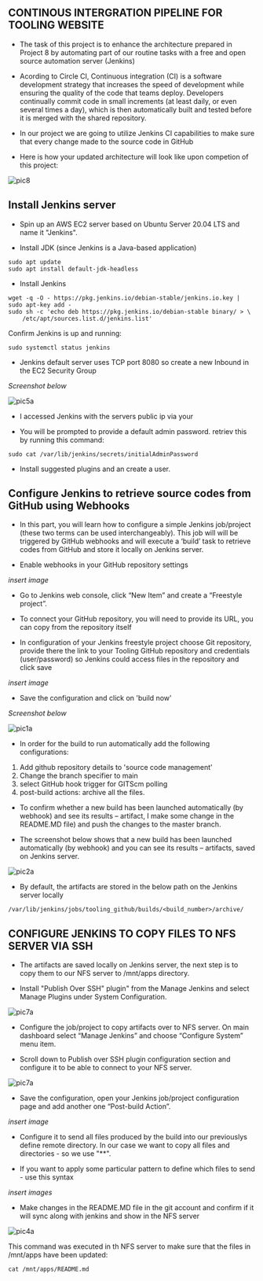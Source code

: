 ## __CONTINOUS INTERGRATION PIPELINE FOR TOOLING WEBSITE__

- The task of this project is to enhance the architecture prepared in Project 8 by automating part of our routine tasks with a free and open source automation server (Jenkins)
- Acording to Circle CI, Continuous integration (CI) is a software development strategy that increases the speed of development while ensuring the quality of the code that teams deploy. Developers continually commit code in small increments (at least daily, or even several times a day), which is then automatically built and tested before it is merged with the shared repository.

- In our project we are going to utilize Jenkins CI capabilities to make sure that every change made to the source code in GitHub

- Here is how your updated architecture will look like upon competion of this project:

![pic8](./images/pic8.png)

## Install Jenkins server

- Spin up an AWS EC2 server based on Ubuntu Server 20.04 LTS and name it "Jenkins". 

- Install JDK (since Jenkins is a Java-based application)

```
sudo apt update
sudo apt install default-jdk-headless
```

- Install Jenkins 

```
wget -q -O - https://pkg.jenkins.io/debian-stable/jenkins.io.key | sudo apt-key add -
sudo sh -c 'echo deb https://pkg.jenkins.io/debian-stable binary/ > \
    /etc/apt/sources.list.d/jenkins.list'
```

Confirm Jenkins is up and running:

```
sudo systemctl status jenkins
```

- Jenkins default server uses TCP port 8080 so create a new Inbound in the EC2 Security Group

*Screenshot below*

![pic5a](./images/pic5a.png)

- I accessed Jenkins with the servers public ip via your

- You will be prompted to provide a default admin password. retriev this by running this command:

```
sudo cat /var/lib/jenkins/secrets/initialAdminPassword
```

- Install suggested plugins and an create a user.

## Configure Jenkins to retrieve source codes from GitHub using Webhooks

- In this part, you will learn how to configure a simple Jenkins job/project (these two terms can be used interchangeably). This job will will be triggered by GitHub webhooks and will execute a ‘build’ task to retrieve codes from GitHub and store it locally on Jenkins server.

- Enable webhooks in your GitHub repository settings

*insert image*

- Go to Jenkins web console, click “New Item” and create a “Freestyle project”.

- To connect your GitHub repository, you will need to provide its URL, you can copy from the repository itself

- In configuration of your Jenkins freestyle project choose Git repository, provide there the link to your Tooling GitHub repository and credentials (user/password) so Jenkins could access files in the repository and click save

*insert image*

- Save the configuration and click on 'build now'

*Screenshot below*

![pic1a](./images/pic1a.png)


- In order for the build to run automatically add the following configurations:

 1. Add github repository details to 'source code management'
 1. Change the branch specifier to main
 1. select GitHub hook trigger for GITScm polling  
 1. post-build actions: archive all the files.

- To confirm whether a new build has been launched automatically (by webhook) and see its results – artifact, I make some change in the  README.MD file) and push the changes to the master branch. 

- The screenshot below shows that a new build has been launched automatically (by webhook) and you can see its results – artifacts, saved on Jenkins server.

![pic2a](./images/pic2a.png)

- By default, the artifacts are stored in the below path on the Jenkins server locally 

```
/var/lib/jenkins/jobs/tooling_github/builds/<build_number>/archive/
```

## CONFIGURE JENKINS TO COPY FILES TO NFS SERVER VIA SSH

- The artifacts are saved locally on Jenkins server, the next step is to copy them to our NFS server to /mnt/apps directory.

- Install "Publish Over SSH" plugin" from the Manage Jenkins and select Manage Plugins under System Configuration.


![pic7a](./images/pic7a.png)

- Configure the job/project to copy artifacts over to NFS server. On main dashboard select “Manage Jenkins” and choose “Configure System” menu item.

- Scroll down to Publish over SSH plugin configuration section and configure it to be able to connect to your NFS server.


![pic7a](./images/pic7a.png)

- Save the configuration, open your Jenkins job/project configuration page and add another one “Post-build Action”.

*insert image*

- Configure it to send all files produced by the build into our previouslys define remote directory. In our case we want to copy all files and directories - so we use "**".

- If you want to apply some particular pattern to define which files to send - use this syntax

*insert images*

- Make changes in the README.MD file in the git account and confirm if it will sync along with jenkins and show in the NFS server

![pic4a](./images/pic4a.png)

This command was executed in th NFS server to make sure that the files in /mnt/apps have been updated:

```
cat /mnt/apps/README.md
```


